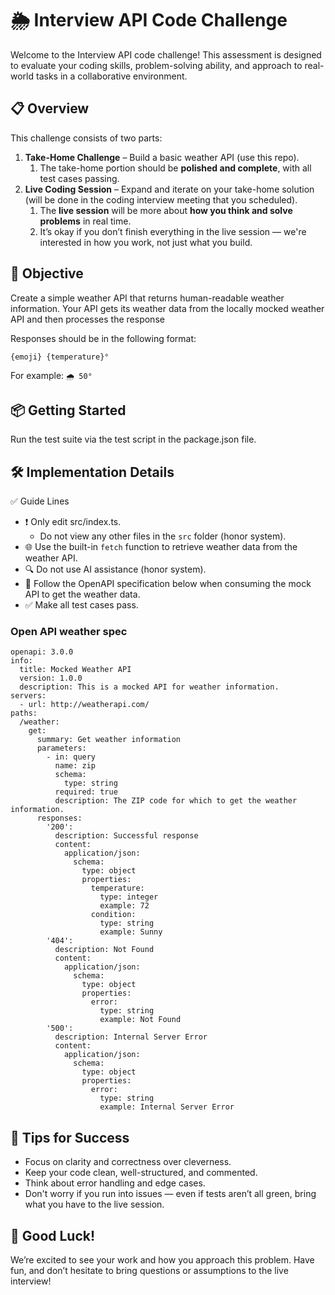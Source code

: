 # 🌦️ Interview API Code Challenge

Welcome to the Interview API code challenge! This assessment is designed to evaluate your coding skills, problem-solving ability, and approach to real-world tasks in a collaborative environment.

## 📋 Overview
This challenge consists of two parts:

1. **Take-Home Challenge** – Build a basic weather API (use this repo).
   1. The take-home portion should be **polished and complete**, with all test cases passing.
2. **Live Coding Session** – Expand and iterate on your take-home solution (will be done in the coding interview meeting that you scheduled).
   1. The **live session** will be more about **how you think and solve problems** in real time.
   2. It’s okay if you don’t finish everything in the live session — we're interested in how you work, not just what you build.


## 🧠 Objective
Create a simple weather API that returns human-readable weather information.
Your API gets its weather data from the locally mocked weather API and then processes the response

Responses should be in the following format:

```
{emoji} {temperature}°
```
For example: `🌧️ 50°`

## 📦 Getting Started
Run the test suite via the test script in the package.json file.

## 🛠️ Implementation Details

✅ Guide Lines
* ❗ Only edit src/index.ts.
    * Do not view any other files in the `src` folder (honor system).
* 🌐 Use the built-in `fetch` function to retrieve weather data from the weather API.
* 🔍 Do not use AI assistance (honor system).
* 📘 Follow the OpenAPI specification below when consuming the mock API to get the weather data.
* ✅ Make all test cases pass.

### Open API weather spec
```
openapi: 3.0.0
info:
  title: Mocked Weather API
  version: 1.0.0
  description: This is a mocked API for weather information.
servers:
  - url: http://weatherapi.com/
paths:
  /weather:
    get:
      summary: Get weather information
      parameters:
        - in: query
          name: zip
          schema:
            type: string
          required: true
          description: The ZIP code for which to get the weather information.
      responses:
        '200':
          description: Successful response
          content:
            application/json:
              schema:
                type: object
                properties:
                  temperature:
                    type: integer
                    example: 72
                  condition:
                    type: string
                    example: Sunny
        '404':
          description: Not Found
          content:
            application/json:
              schema:
                type: object
                properties:
                  error:
                    type: string
                    example: Not Found
        '500':
          description: Internal Server Error
          content:
            application/json:
              schema:
                type: object
                properties:
                  error:
                    type: string
                    example: Internal Server Error
```

## 🤝 Tips for Success
* Focus on clarity and correctness over cleverness.
* Keep your code clean, well-structured, and commented.
* Think about error handling and edge cases.
* Don't worry if you run into issues — even if tests aren’t all green, bring what you have to the live session.

## 🚀 Good Luck!
We’re excited to see your work and how you approach this problem. Have fun, and don’t hesitate to bring questions or assumptions to the live interview!